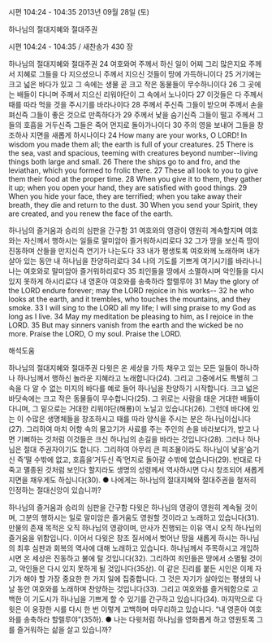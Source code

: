 시편 104:24 - 104:35 
2013년 09월 28일 (토)

하나님의 절대지혜와 절대주권



시편 104:24 - 104:35 / 새찬송가 430 장


하나님의 절대지혜와 절대주권
24 여호와여 주께서 하신 일이 어찌 그리 많은지요 주께서 지혜로 그들을 다 지으셨으니 주께서 지으신 것들이 땅에 가득하니이다 25 거기에는 크고 넓은 바다가 있고 그 속에는 생물 곧 크고 작은 동물들이 무수하니이다 26 그 곳에는 배들이 다니며 주께서 지으신 리워야단이 그 속에서 노나이다 27 이것들은 다 주께서 때를 따라 먹을 것을 주시기를 바라나이다 28 주께서 주신즉 그들이 받으며 주께서 손을 펴신즉 그들이 좋은 것으로 만족하다가 29 주께서 낯을 숨기신즉 그들이 떨고 주께서 그들의 호흡을 거두신즉 그들은 죽어 먼지로 돌아가나이다 30 주의 영을 보내어 그들을 창조하사 지면을 새롭게 하시나이다
24 How many are your works, O LORD! In wisdom you made them all; the earth is full of your creatures. 25 There is the sea, vast and spacious, teeming with creatures beyond number--living things both large and small. 26 There the ships go to and fro, and the leviathan, which you formed to frolic there. 27 These all look to you to give them their food at the proper time. 28 When you give it to them, they gather it up; when you open your hand, they are satisfied with good things. 29 When you hide your face, they are terrified; when you take away their breath, they die and return to the dust. 30 When you send your Spirit, they are created, and you renew the face of the earth.

하나님의 즐거움과 승리의 심판을 간구함
31 여호와의 영광이 영원히 계속할지며 여호와는 자신께서 행하시는 일들로 말미암아 즐거워하시리로다 32 그가 땅을 보신즉 땅이 진동하며 산들을 만지신즉 연기가 나는도다 33 내가 평생토록 여호와께 노래하며 내가 살아 있는 동안 내 하나님을 찬양하리로다 34 나의 기도를 기쁘게 여기시기를 바라나니 나는 여호와로 말미암아 즐거워하리로다 35 죄인들을 땅에서 소멸하시며 악인들을 다시 있지 못하게 하시리로다 내 영혼아 여호와를 송축하라 할렐루야
31 May the glory of the LORD endure forever; may the LORD rejoice in his works-- 32 he who looks at the earth, and it trembles, who touches the mountains, and they smoke. 33 I will sing to the LORD all my life; I will sing praise to my God as long as I live. 34 May my meditation be pleasing to him, as I rejoice in the LORD. 35 But may sinners vanish from the earth and the wicked be no more. Praise the LORD, O my soul. Praise the LORD.

해석도움





하나님의 절대지혜와 절대주권
다윗은 온 세상을 가득 채우고 있는 모든 일들이 하나하나 하나님께서 행하신 놀라운 지혜라고 노래합니다(24). 그리고 그중에서도 특별히 그 속을 다 알 수 없는 미지의 바다를 예로 들어 하나님을 찬양하기 시작합니다. 크고 넓은 바닷속에는 크고 작은 동물들이 무수합니다(25). 그 위로는 사람을 태운 거대한 배들이 다니며, 그 밑으로는 거대한 리워야단(해룡)이 노닐고 있습니다(26). 그런데 바다에 있는 이 수많은 생명체들을 창조하시고 때를 따라 양식을 주시는 분은 하나님이십니다(27). 그리하여 마치 어항 속의 물고기가 사료를 주는 주인의 손을 바라보다가, 받고 나면 기뻐하는 것처럼 이것들은 크신 하나님의 손길을 바라는 것입니다(28). 그러나 하나님은 절대 주권자이기도 합니다. 그리하여 아무리 큰 피조물이라도 하나님이 낯을‘숨기신 즉’떨 수밖에 없고, 호흡을‘거두신 즉’먼지로 돌아갈 수밖에 없습니다(29). 반대로 다 죽고 멸종된 것처럼 보인다 할지라도 생명의 성령께서 역사하시면 다시 창조되어 새롭게 지면을 채우게도 하십니다(30).
● 나에게는 하나님의 절대지혜와 절대주권을 철저히 인정하는 절대신앙이 있습니까?

하나님의 즐거움과 승리의 심판을 간구함
다윗은 하나님의 영광이 영원히 계속될 것이며, 그분의 행하시는 일로 말미암은 즐거움도 영원할 것이라고 노래하고 있습니다(31). 만물의 존재 목적은 오직 하나님의 영광이며, 만사가 진행되는 이유 역시 오직 하나님의 즐거움을 위함입니다. 이어서 다윗은 창조 질서에서 벗어난 땅을 새롭게 하시는 하나님의 최후 심판과 회복의 역사에 대해 노래하고 있습니다. 하나님께서 주목하시고 개입하시면 온 세상은 진동하고 불에 탈 것입니다(32). 그리하여 죄인들은 땅에서 소멸될 것이고, 악인들은 다시 있지 못하게 될 것입니다(35상). 이 같은 진리를 붙든 시인은 이제 자기가 해야 할 가장 중요한 한 가지 일에 집중합니다. 그 것은 자기가 살아있는 평생의 나날 동안 여호와를 노래하며 찬양하는 것입니다(33). 그리고 여호와를 즐거워함으로 고백한 이 기도시가 하나님을 기쁘게 할 수 있기를 간구하고 있습니다(34). 마지막으로 다윗은 이 웅장한 시를 다시 한 번 이렇게 고백하며 마무리하고 있습니다. “내 영혼아 여호와를 송축하라 할렐루야”(35하).
● 나는 다윗처럼 하나님을 영화롭게 하고 영원토록 그를 즐거워하는 삶을 살고 있습니까?